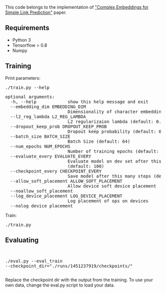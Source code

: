 
This code belongs to the implementation of <a href = "http://jmlr.org/proceedings/papers/v48/trouillon16.pdf">"Complex Embeddings for Simple Link Prediction"</a> paper.

<h2>Requirements</h2>

<ul>
<li>Python 3 </li>
<li>Tensorflow > 0.8</li>
<li>Numpy</li>
</ul>

<h2>Training</h2>

Print parameters:
<pre>
./train.py --help
</pre>
<pre>
optional arguments:
  -h, --help            show this help message and exit
  --embedding_dim EMBEDDING_DIM
                        Dimensionality of character embedding (default: 128)
  --l2_reg_lambda L2_REG_LAMBDA
                        L2 regularizaion lambda (default: 0.0)
  --dropout_keep_prob DROPOUT_KEEP_PROB
                        Dropout keep probability (default: 0.5)
  --batch_size BATCH_SIZE
                        Batch Size (default: 64)
  --num_epochs NUM_EPOCHS
                        Number of training epochs (default: 100)
  --evaluate_every EVALUATE_EVERY
                        Evaluate model on dev set after this many steps
                        (default: 100)
  --checkpoint_every CHECKPOINT_EVERY
                        Save model after this many steps (default: 100)
  --allow_soft_placement ALLOW_SOFT_PLACEMENT
                        Allow device soft device placement
  --noallow_soft_placement
  --log_device_placement LOG_DEVICE_PLACEMENT
                        Log placement of ops on devices
  --nolog_device_placement
</pre>
Train:
<pre>
./train.py
</pre>

<h2>Evaluating</h2>
<pre>

./eval.py --eval_train --checkpoint_dir="./runs/1451237919/checkpoints/"
</pre>

Replace the checkpoint dir with the output from the training. To use your own data, change the eval.py script to load your data.

